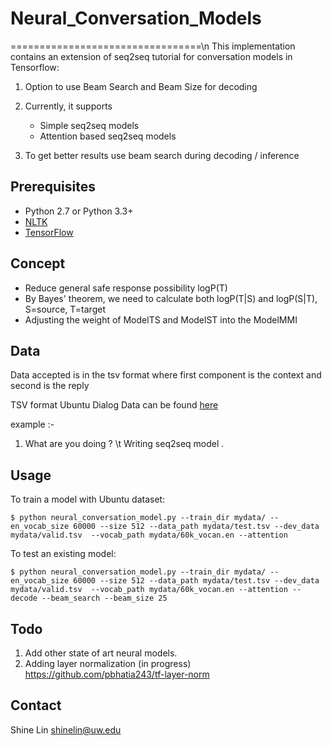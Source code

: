 # Neural_Conversation_Models
=================================\n
This implementation contains an extension of seq2seq tutorial for conversation models in Tensorflow:

1. Option to use Beam Search and Beam Size for decoding
    
2. Currently, it supports
    - Simple seq2seq models
    - Attention based seq2seq models
    
3. To get better results use beam search during decoding / inference 


Prerequisites
-------------

- Python 2.7 or Python 3.3+
- [NLTK](http://www.nltk.org/)
- [TensorFlow](https://www.tensorflow.org/)


Concept
----------
- Reduce general safe response possibility logP(T)
- By Bayes' theorem, we need to calculate both logP(T|S) and logP(S|T), S=source, T=target
- Adjusting the weight of ModelTS and ModelST into the ModelMMI


Data
-----
Data accepted is in the tsv format where first component is the context and second is the reply

TSV format Ubuntu Dialog Data can be found [here](https://drive.google.com/file/d/0BwPa9lrosQKdSTZxZ0tydUFGWE0/view)
 
example :-
1. What are you doing ? \t Writing seq2seq model . 


Usage
-------
To train a model with Ubuntu dataset:

    $ python neural_conversation_model.py --train_dir mydata/ --en_vocab_size 60000 --size 512 --data_path mydata/test.tsv --dev_data mydata/valid.tsv  --vocab_path mydata/60k_vocan.en --attention

To test an existing model:

    $ python neural_conversation_model.py --train_dir mydata/ --en_vocab_size 60000 --size 512 --data_path mydata/test.tsv --dev_data mydata/valid.tsv  --vocab_path mydata/60k_vocan.en --attention --decode --beam_search --beam_size 25


Todo
-----
1. Add other state of art neural models. 
2. Adding layer normalization (in progress)
https://github.com/pbhatia243/tf-layer-norm


## Contact
Shine Lin shinelin@uw.edu
